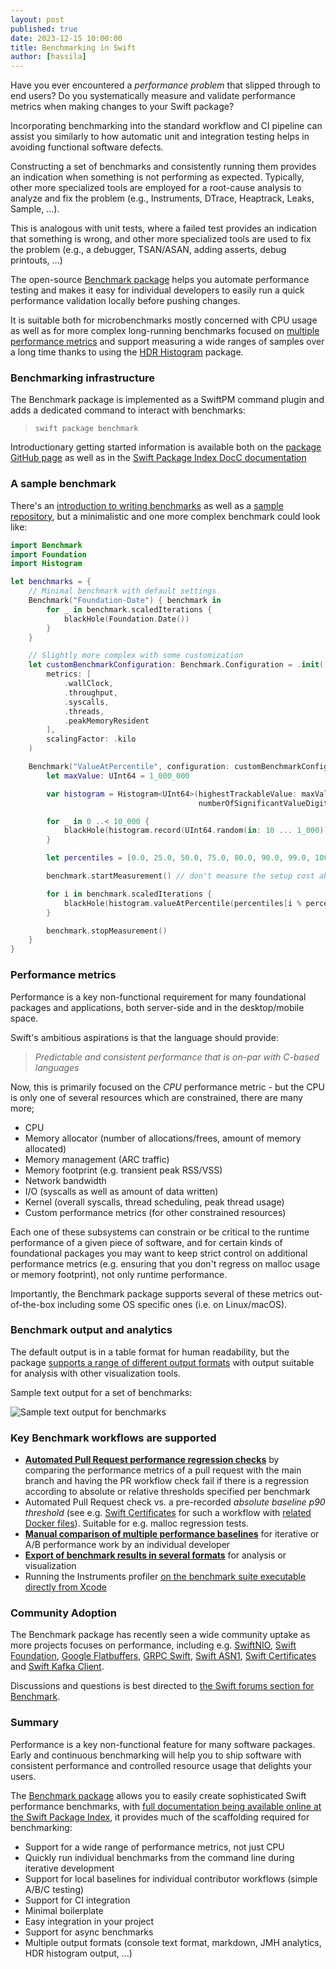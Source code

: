 ```yaml
---
layout: post
published: true
date: 2023-12-15 10:00:00
title: Benchmarking in Swift
author: [hassila]
---
```


Have you ever encountered a _performance problem_ that slipped through to end users? Do you systematically measure and validate performance metrics when making changes to your Swift package?

Incorporating benchmarking into the standard workflow and CI pipeline can assist you similarly to how automatic unit and integration testing helps in avoiding functional software defects.

Constructing a set of benchmarks and consistently running them provides an indication when something is not performing as expected. Typically, other more specialized tools are employed for a root-cause analysis to analyze and fix the problem (e.g., Instruments, DTrace, Heaptrack, Leaks, Sample, …).

This is analogous with unit tests, where a failed test provides an indication that something is wrong, and other more specialized tools are used to fix the problem (e.g., a debugger, TSAN/ASAN, adding asserts, debug printouts, …)

The open-source [Benchmark package](https://github.com/ordo-one/package-benchmark) helps you automate performance testing and makes it easy for individual developers to easily run a quick performance validation locally before pushing changes.

It is suitable both for microbenchmarks mostly concerned with CPU usage as well as for more complex long-running benchmarks focused on [multiple performance metrics](https://swiftpackageindex.com/ordo-one/package-benchmark/documentation/benchmark/metrics) and support measuring a wide ranges of samples over a long time thanks to using the [HDR Histogram](https://github.com/HdrHistogram/hdrhistogram-swift) package.

### Benchmarking infrastructure
The Benchmark package is implemented as a SwiftPM command plugin and adds a dedicated command to interact with benchmarks:

> ```swift package benchmark``` 

Introductionary getting started information is available both on the [package GitHub page](https://github.com/ordo-one/package-benchmark) as well as in the [Swift Package Index DocC documentation](https://swiftpackageindex.com/ordo-one/package-benchmark/documentation/benchmark/gettingstarted)

### A sample benchmark

There's an [introduction to writing benchmarks](https://swiftpackageindex.com/ordo-one/package-benchmark/documentation/benchmark/writingbenchmarks) as well as a [sample repository](https://github.com/ordo-one/package-benchmark-samples), but a minimalistic and one more complex benchmark could look like:

```swift
import Benchmark
import Foundation
import Histogram

let benchmarks = {
    // Minimal benchmark with default settings
    Benchmark("Foundation-Date") { benchmark in
        for _ in benchmark.scaledIterations {
            blackHole(Foundation.Date())
        }
    } 

    // Slightly more complex with some customization
    let customBenchmarkConfiguration: Benchmark.Configuration = .init(
        metrics: [
            .wallClock,
            .throughput,
            .syscalls,
            .threads,
            .peakMemoryResident
        ],
        scalingFactor: .kilo
    )

    Benchmark("ValueAtPercentile", configuration: customBenchmarkConfiguration) { benchmark in
        let maxValue: UInt64 = 1_000_000

        var histogram = Histogram<UInt64>(highestTrackableValue: maxValue, 
                                          numberOfSignificantValueDigits: .three)

        for _ in 0 ..< 10_000 {
            blackHole(histogram.record(UInt64.random(in: 10 ... 1_000)))
        }

        let percentiles = [0.0, 25.0, 50.0, 75.0, 80.0, 90.0, 99.0, 100.0]

        benchmark.startMeasurement() // don't measure the setup cost above

        for i in benchmark.scaledIterations {
            blackHole(histogram.valueAtPercentile(percentiles[i % percentiles.count]))
        }

        benchmark.stopMeasurement()
    }
}
```

### Performance metrics
Performance is a key non-functional requirement for many foundational packages and applications, both server-side and in the desktop/mobile space. 

Swift's ambitious aspirations is that the language should provide:

> _Predictable and consistent performance that is on-par with C-based languages_

Now, this is primarily focused on the _CPU_ performance metric - but the CPU is only one of several resources which are constrained, there are many more;
 
* CPU
* Memory allocator (number of allocations/frees, amount of memory allocated)
* Memory management (ARC traffic)
* Memory footprint (e.g. transient peak RSS/VSS)
* Network bandwidth
* I/O (syscalls as well as amount of data written)
* Kernel (overall syscalls, thread scheduling, peak thread usage)
* Custom performance metrics (for other constrained resources)

Each one of these subsystems can constrain or be critical to the runtime performance of a given piece of software, and for certain kinds of foundational packages you may want to keep strict control on additional performance metrics (e.g. ensuring that you don't regress on malloc usage or memory footprint), not only runtime performance. 

Importantly, the Benchmark package supports several of these metrics out-of-the-box including some OS specific ones (i.e. on Linux/macOS).

### Benchmark output and analytics

The default output is in a table format for human readability, but the package [supports a range of different output formats](https://swiftpackageindex.com/ordo-one/package-benchmark/documentation/benchmark/exportingbenchmarks) with output suitable for analysis with other visualization tools.

Sample text output for a set of benchmarks:

<img
  alt="Sample text output for benchmarks"
  src="/assets/images/benchmark-blog/Benchmark.jpg" />

### Key Benchmark workflows are supported

* **[Automated Pull Request performance regression checks](https://swiftpackageindex.com/ordo-one/package-benchmark/documentation/benchmark/comparingbenchmarksci)** by comparing the performance metrics of a pull request with the main branch and having the PR workflow check fail if there is a regression according to absolute or relative thresholds specified per benchmark
* Automated Pull Request check vs. a pre-recorded *absolute baseline p90 threshold* (see e.g. [Swift Certificates](https://github.com/apple/swift-certificates/tree/main/Benchmarks) for such a workflow with [related Docker files](https://github.com/apple/swift-certificates/tree/main/docker)). Suitable for e.g. malloc regression tests.
* **[Manual comparison of multiple performance baselines](https://swiftpackageindex.com/ordo-one/package-benchmark/documentation/benchmark/creatingandcomparingbaselines)** for iterative or A/B performance work by an individual developer
* **[Export of benchmark results in several formats](https://swiftpackageindex.com/ordo-one/package-benchmark/documentation/benchmark/exportingbenchmarks)** for analysis or visualization
* Running the Instruments profiler [on the benchmark suite executable directly from Xcode](https://github.com/ordo-one/package-benchmark/releases/tag/1.11.0)

### Community Adoption
The Benchmark package has recently seen a wide community uptake as more projects focuses on performance, including e.g.
[SwiftNIO](https://github.com/apple/swift-nio), [Swift Foundation](https://github.com/apple/swift-foundation), [Google Flatbuffers](https://github.com/google/flatbuffers), [GRPC Swift](https://github.com/grpc/grpc-swift), [Swift ASN1](https://github.com/apple/swift-asn1), [Swift Certificates](https://github.com/apple/swift-certificates) and [Swift Kafka Client](https://github.com/swift-server/swift-kafka-client). 

Discussions and questions is best directed to [the Swift forums section for Benchmark](https://forums.swift.org/c/related-projects/benchmark/105).

### Summary

Performance is a key non-functional feature for many software packages. Early and continuous benchmarking will 
help you to ship software with consistent performance and controlled resource usage that delights your users.

The [Benchmark package](https://github.com/ordo-one/package-benchmark) allows you to easily create sophisticated Swift performance benchmarks, with [full documentation being available online at the Swift Package Index](https://swiftpackageindex.com/ordo-one/package-benchmark/documentation/benchmark), it provides much of the scaffolding required for benchmarking:

* Support for a wide range of performance metrics, not just CPU
* Quickly run individual benchmarks from the command line during iterative development
* Support for local baselines for individual contributor workflows (simple A/B/C testing)
* Support for CI integration
* Minimal boilerplate
* Easy integration in your project 
* Support for async benchmarks
* Multiple output formats (console text format, markdown, JMH analytics, HDR histogram output, ...)
